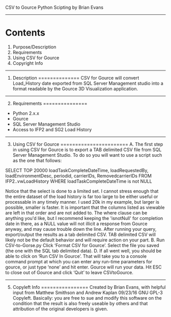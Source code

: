 CSV to Gource
Python Scipting by Brian Evans

--------
Contents
========
1. Purpose/Description
2. Requirements
3. Using CSV for Gource
4. Copyright Info

--------------
1. Description
==============
CSV for Gource will convert Load_History date exported from SQL Server Management studio
into a format readable by the Gource 3D Visualization application.

---------------
2. Requirements
===============
- Python 2.x.x
- Gource
- SQL Server Management Studio
- Access to IFP2 and SG2 Load History

-----------------------
3. Using CSV for Gource
=======================
A.
The first step in using CSV for Gource is to export a TAB delimited CSV file from SQL Server Management Studio.
To do so you will want to use a script such as the one that follows:

SELECT TOP 20000 loadTaskCompleteDateTime, loadRequestedBy, loadEnvironmentDesc, periodid, carrierIDs, RemovedcarrierIDs FROM IFP2..vwLoadHistory
WHERE loadTaskCompleteDateTime is not NULL

Notice that the select is done to a limited set. I cannot stress enough that the entire dataset of the load history is far too large to be either useful or processable in any timely manner. I used 20k in my example, but larger is possible, smaller is faster.
It is important that the columns listed as viewable are left in that order and are not added to.
The where clause can be anything you'd like, but I recommend keeping the 'isnotNull' for completion date in there, as a NULL value will not illicit a response from Gource anyway, and may cause trouble down the line.
After running your query, export/output the results as a tab delimited CSV.
TAB delimited CSV will likely not be the default behavior and will require action on your part. 
B.
Run CSV-to-Gorse.py
Click ‘Format CSV for Gource’. Select the file you saved (the one with the SQL tab delimited data). 
D.
If all went well, you should be able to click on ‘Run CSV In Gource’. That will take you to a console command prompt at which you can enter any run-time parameters for gource, or just type ‘none’ and hit enter.
Gource will run your data. Hit ESC to close out of Gource and click ‘Quit’ to leave CSVtoGource.

----------------
5. Copyleft Info
================
Created by Brian Evans, with helpful input from Matthew Smithson and Andrew Kaplan 09/23/16
GNU GPL-3 Copyleft. Basically: you are free to sue and modify this software on the condition that the result is also freely useable by others and that attribution of the original developers is given.
